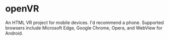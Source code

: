 # openVR
An HTML VR project for mobile devices. I'd recommend a phone. Supported browsers include Microsoft Edge, Google Chrome, Opera, and WebView for Android.

